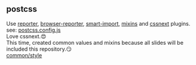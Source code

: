 <!-- background: postcss -->

## postcss

Use [reporter](https://github.com/postcss/postcss-reporter), [browser-reporter](https://github.com/postcss/postcss-browser-reporter), [smart-import](https://github.com/sebastian-software/postcss-smart-import), [mixins](https://github.com/postcss/postcss-mixins) and [cssnext](https://github.com/MoOx/postcss-cssnext) plugins.  
see: [postcss.config.js](https://github.com/abouthiroppy/slides/blob/master/postcss.config.js)  
Love cssnext.😍  
This time, created common values and mixins because all slides will be included this repository.😏  
[common/style](https://github.com/abouthiroppy/slides/tree/master/src/common/style)
